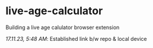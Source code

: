 # live-age-calculator
Building a live age calulator browser extension

*17.11.23, 5:48 AM*: Established link b/w repo & local device
 